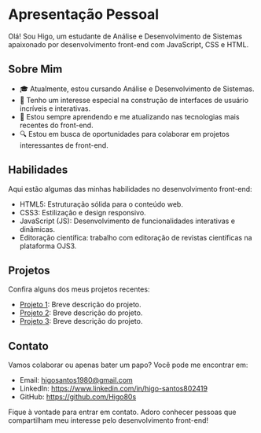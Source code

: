 # Apresentação Pessoal

Olá! Sou Higo, um estudante de Análise e Desenvolvimento de Sistemas apaixonado por desenvolvimento front-end com JavaScript, CSS e HTML.

## Sobre Mim

- 🎓 Atualmente, estou cursando Análise e Desenvolvimento de Sistemas.
- 💼 Tenho um interesse especial na construção de interfaces de usuário incríveis e interativas.
- 🌱 Estou sempre aprendendo e me atualizando nas tecnologias mais recentes do front-end.
- 🔍 Estou em busca de oportunidades para colaborar em projetos interessantes de front-end.

## Habilidades

Aqui estão algumas das minhas habilidades no desenvolvimento front-end:

- HTML5: Estruturação sólida para o conteúdo web.
- CSS3: Estilização e design responsivo.
- JavaScript (JS): Desenvolvimento de funcionalidades interativas e dinâmicas.
- Editoração científica: trabalho com editoração de revistas científicas na plataforma OJS3.

## Projetos

Confira alguns dos meus projetos recentes:

- [Projeto 1](link): Breve descrição do projeto.
- [Projeto 2](link): Breve descrição do projeto.
- [Projeto 3](link): Breve descrição do projeto.

## Contato

Vamos colaborar ou apenas bater um papo? Você pode me encontrar em:

- Email: higosantos1980@gmail.com
- LinkedIn: https://www.linkedin.com/in/higo-santos802419 
- GitHub: https://github.com/Higo80s

Fique à vontade para entrar em contato. Adoro conhecer pessoas que compartilham meu interesse pelo desenvolvimento front-end!

